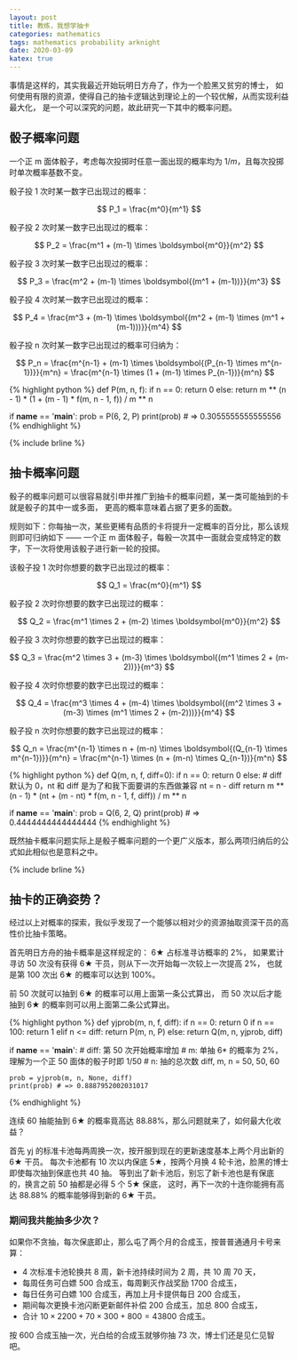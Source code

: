 ```yaml
---
layout: post
title: 教练，我想学抽卡
categories: mathematics
tags: mathematics probability arknight
date: 2020-03-09
katex: true
---
```


事情是这样的，其实我最近开始玩明日方舟了，作为一个脸黑又贫穷的博士，
如何使用有限的资源，使得自己的抽卡逻辑达到理论上的一个较优解，从而实现利益最大化，
是一个可以深究的问题，故此研究一下其中的概率问题。

## 骰子概率问题

一个正 m 面体骰子，考虑每次投掷时任意一面出现的概率均为 $1/m$，且每次投掷时单次概率基数不变。

骰子投 1 次时某一数字已出现过的概率：

$$
P_1 = \frac{m^0}{m^1}
$$

骰子投 2 次时某一数字已出现过的概率：

$$
P_2 = \frac{m^1 + (m-1) \times \boldsymbol{m^0}}{m^2}
$$

骰子投 3 次时某一数字已出现过的概率：

$$
P_3 = \frac{m^2 + (m-1) \times \boldsymbol{(m^1 + (m-1))}}{m^3}
$$

骰子投 4 次时某一数字已出现过的概率：

$$
P_4 = \frac{m^3 + (m-1) \times \boldsymbol{(m^2 + (m-1) \times (m^1 + (m-1)))}}{m^4}
$$

骰子投 n 次时某一数字已出现过的概率可归纳为：

$$
P_n 
= \frac{m^{n-1} + (m-1) \times \boldsymbol{(P_{n-1} \times m^{n-1})}}{m^n}
= \frac{m^{n-1} \times (1 + (m-1) \times P_{n-1})}{m^n}
$$

{% highlight python %}
def P(m, n, f):
    if n == 0:
        return 0
    else:
        return m ** (n - 1) * (1 + (m - 1) * f(m, n - 1, f)) / m ** n


if __name__ == '__main__':
    prob = P(6, 2, P)
    print(prob) # => 0.3055555555555556
{% endhighlight %}

{% include brline %}

## 抽卡概率问题

骰子的概率问题可以很容易就引申并推广到抽卡的概率问题，某一类可能抽到的卡就是骰子的其中一或多面，
更高的概率意味着占据了更多的面数。

规则如下：你每抽一次，某些更稀有品质的卡将提升一定概率的百分比，那么该规则即可归纳如下 ——
一个正 m 面体骰子，每骰一次其中一面就会变成特定的数字，下一次将使用该骰子进行新一轮的投掷。

该骰子投 1 次时你想要的数字已出现过的概率：

$$
Q_1 = \frac{m^0}{m^1}
$$

骰子投 2 次时你想要的数字已出现过的概率：

$$
Q_2 = \frac{m^1 \times 2 + (m-2) \times \boldsymbol{m^0}}{m^2}
$$

骰子投 3 次时你想要的数字已出现过的概率：

$$
Q_3 = \frac{m^2 \times 3 + (m-3) \times \boldsymbol{(m^1 \times 2 + (m-2))}}{m^3}
$$

骰子投 4 次时你想要的数字已出现过的概率：

$$
Q_4 = \frac{m^3 \times 4 + (m-4) \times \boldsymbol{(m^2 \times 3 + (m-3) \times (m^1 \times 2 + (m-2)))}}{m^4}
$$

骰子投 n 次时你想要的数字已出现过的概率：

$$
Q_n
= \frac{m^{n-1} \times n + (m-n) \times \boldsymbol{(Q_{n-1} \times m^{n-1})}}{m^n}
= \frac{m^{n-1} \times (n + (m-n) \times Q_{n-1})}{m^n}
$$

{% highlight python %}
def Q(m, n, f, diff=0):
    if n == 0:
        return 0
    else:
        # diff 默认为 0，nt 和 diff 是为了和我下面要讲的东西做兼容
        nt = n - diff
        return m ** (n - 1) * (nt + (m - nt) * f(m, n - 1, f, diff)) / m ** n


if __name__ == '__main__':
    prob = Q(6, 2, Q)
    print(prob) # => 0.4444444444444444
{% endhighlight %}

既然抽卡概率问题实际上是骰子概率问题的一个更广义版本，那么两项归纳后的公式如此相似也是意料之中。

{% include brline %}

## 抽卡的正确姿势？

经过以上对概率的探索，我似乎发现了一个能够以相对少的资源抽取资深干员的高性价比抽卡策略。

首先明日方舟的抽卡概率是这样规定的： $6\bigstar$ 占标准寻访概率的 $2\%$，
如果累计寻访 50 次没有获得 $6\bigstar$ 干员，则从下一次开始每一次较上一次提高 $2\%$，
也就是第 100 次出 $6\bigstar$ 的概率可以达到 $100\%$。

前 50 次就可以抽到 $6\bigstar$ 的概率可以用上面第一条公式算出，
而 50 次以后才能抽到 $6\bigstar$ 的概率则可以用上面第二条公式算出。

{% highlight python %}
def yjprob(m, n, f, diff):
    if n == 0:
        return 0
    if n == 100:
        return 1
    elif n <= diff:
        return P(m, n, P)
    else:
        return Q(m, n, yjprob, diff)


if __name__ == '__main__':
    # diff: 第 50 次开始概率增加
    # m: 单抽 6* 的概率为 2%，理解为一个正 50 面体的骰子时即 1/50
    # n: 抽的总次数
    diff, m, n = 50, 50, 60
        
    prob = yjprob(m, n, None, diff)
    print(prob) # => 0.8887952002031017
{% endhighlight %}

连续 60 抽能抽到 $6\bigstar$ 的概率竟高达 $88.88\%$，那么问题就来了，如何最大化收益？

首先 yj 的标准卡池每两周换一次，按开服到现在的更新速度基本上两个月出新的 $6\bigstar$ 干员。
每次卡池都有 10 次以内保底 $5\bigstar$，按两个月换 4 轮卡池，脸黑的博士即使每次抽到保底也共 40 抽。
等到出了新卡池后，别忘了新卡池也是有保底的，换言之前 50 抽都是必得 5 个 $5\bigstar$ 保底，
这时，再下一次的十连你能拥有高达 $88.88\%$ 的概率能够得到新的 $6\bigstar$ 干员。

### __期间我共能抽多少次？__

如果你不贪抽，每次保底即止，那么屯了两个月的合成玉，按普普通通月卡号来算：
- 4 次标准卡池轮换共 8 周，新卡池持续时间为 2 周，共 10 周 70 天，
- 每周任务可白嫖 500 合成玉，每周剿灭作战奖励 1700 合成玉，
- 每日任务可白嫖 100 合成玉，再加上月卡提供每日 200 合成玉，
- 期间每次更换卡池闪断更新邮件补偿 200 合成玉，加总 800 合成玉，
- 合计 $10 \times 2200 + 70 \times 300 + 800 = 43800$ 合成玉。

按 600 合成玉抽一次，光白给的合成玉就够你抽 73 次，博士们还是见仁见智吧。

